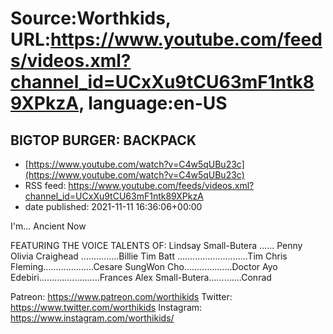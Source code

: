 # Source:Worthkids, URL:https://www.youtube.com/feeds/videos.xml?channel_id=UCxXu9tCU63mF1ntk89XPkzA, language:en-US

## BIGTOP BURGER: BACKPACK
 - [https://www.youtube.com/watch?v=C4w5qUBu23c](https://www.youtube.com/watch?v=C4w5qUBu23c)
 - RSS feed: https://www.youtube.com/feeds/videos.xml?channel_id=UCxXu9tCU63mF1ntk89XPkzA
 - date published: 2021-11-11 16:36:06+00:00

I'm... Ancient Now

FEATURING THE VOICE TALENTS OF:
Lindsay Small-Butera ...... Penny
Olivia Craighead ...............Billie
Tim Batt ............................Tim
Chris Fleming....................Cesare
SungWon Cho...................Doctor
Ayo Edebiri........................Frances
Alex Small-Butera.............Conrad

Patreon: https://www.patreon.com/worthikids
Twitter: https://www.twitter.com/worthikids
Instagram: https://www.instagram.com/worthikids/

